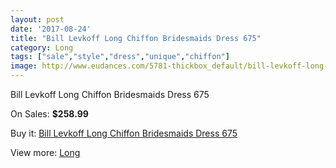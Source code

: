 ```yaml
---
layout: post
date: '2017-08-24'
title: "Bill Levkoff Long Chiffon Bridesmaids Dress 675"
category: Long
tags: ["sale","style","dress","unique","chiffon"]
image: http://www.eudances.com/5781-thickbox_default/bill-levkoff-long-chiffon-bridesmaids-dress-675.jpg
---
```

Bill Levkoff Long Chiffon Bridesmaids Dress 675

On Sales: **$258.99**
<a href="https://www.eudances.com/en/long/2021-bill-levkoff-long-chiffon-bridesmaids-dress-675.html"><amp-img layout="responsive" width="600" height="600" src="//www.eudances.com/5781-thickbox_default/bill-levkoff-long-chiffon-bridesmaids-dress-675.jpg" alt="Bill Levkoff Long Chiffon Bridesmaids Dress 675 0" /></a>
<a href="https://www.eudances.com/en/long/2021-bill-levkoff-long-chiffon-bridesmaids-dress-675.html"><amp-img layout="responsive" width="600" height="600" src="//www.eudances.com/5782-thickbox_default/bill-levkoff-long-chiffon-bridesmaids-dress-675.jpg" alt="Bill Levkoff Long Chiffon Bridesmaids Dress 675 1" /></a>

Buy it: [Bill Levkoff Long Chiffon Bridesmaids Dress 675](https://www.eudances.com/en/long/2021-bill-levkoff-long-chiffon-bridesmaids-dress-675.html "Bill Levkoff Long Chiffon Bridesmaids Dress 675")

View more: [Long](https://www.eudances.com/en/21-long "Long")